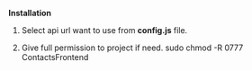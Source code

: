 **Installation**

1. Select api url want to use from **config.js** file.

2. Give full permission to project if need. sudo chmod -R 0777 ContactsFrontend 
